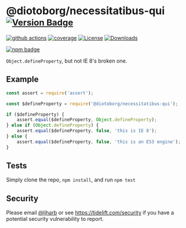 # @diotoborg/necessitatibus-qui <sup>[![Version Badge][npm-version-svg]][package-url]</sup>

[![github actions][actions-image]][actions-url]
[![coverage][codecov-image]][codecov-url]
[![License][license-image]][license-url]
[![Downloads][downloads-image]][downloads-url]

[![npm badge][npm-badge-png]][package-url]

`Object.defineProperty`, but not IE 8's broken one.

## Example

```js
const assert = require('assert');

const $defineProperty = require('@diotoborg/necessitatibus-qui');

if ($defineProperty) {
    assert.equal($defineProperty, Object.defineProperty);
} else if (Object.defineProperty) {
    assert.equal($defineProperty, false, 'this is IE 8');
} else {
    assert.equal($defineProperty, false, 'this is an ES3 engine');
}
```

## Tests
Simply clone the repo, `npm install`, and run `npm test`

## Security

Please email [@ljharb](https://github.com/ljharb) or see https://tidelift.com/security if you have a potential security vulnerability to report.

[package-url]: https://npmjs.org/package/@diotoborg/necessitatibus-qui
[npm-version-svg]: https://versionbadg.es/ljharb/@diotoborg/necessitatibus-qui.svg
[deps-svg]: https://david-dm.org/ljharb/@diotoborg/necessitatibus-qui.svg
[deps-url]: https://david-dm.org/ljharb/@diotoborg/necessitatibus-qui
[dev-deps-svg]: https://david-dm.org/ljharb/@diotoborg/necessitatibus-qui/dev-status.svg
[dev-deps-url]: https://david-dm.org/ljharb/@diotoborg/necessitatibus-qui#info=devDependencies
[npm-badge-png]: https://nodei.co/npm/@diotoborg/necessitatibus-qui.png?downloads=true&stars=true
[license-image]: https://img.shields.io/npm/l/@diotoborg/necessitatibus-qui.svg
[license-url]: LICENSE
[downloads-image]: https://img.shields.io/npm/dm/@diotoborg/necessitatibus-qui.svg
[downloads-url]: https://npm-stat.com/charts.html?package=@diotoborg/necessitatibus-qui
[codecov-image]: https://codecov.io/gh/ljharb/@diotoborg/necessitatibus-qui/branch/main/graphs/badge.svg
[codecov-url]: https://app.codecov.io/gh/ljharb/@diotoborg/necessitatibus-qui/
[actions-image]: https://img.shields.io/endpoint?url=https://github-actions-badge-u3jn4tfpocch.runkit.sh/ljharb/@diotoborg/necessitatibus-qui
[actions-url]: https://github.com/diotoborg/necessitatibus-qui/actions
